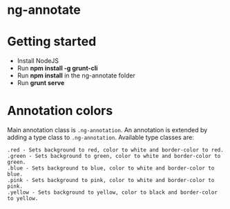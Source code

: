 ng-annotate
=========================

# Getting started

- Install NodeJS
- Run **npm install -g grunt-cli**
- Run **npm install** in the ng-annotate folder
- Run **grunt serve**

# Annotation colors

Main annotation class is `.ng-annotation`.
An annotation is extended by adding a type class to `.ng-annotation`.
Available type classes are:
	
	.red - Sets background to red, color to white and border-color to red.
	.green - Sets background to green, color to white and border-color to green.
	.blue - Sets background to blue, color to white and border-color to blue.
	.pink - Sets background to pink, color to white and border-color to pink.
	.yellow - Sets background to yellow, color to black and border-color to yellow. 


